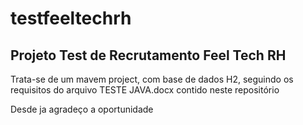 # testfeeltechrh

## Projeto Test de Recrutamento Feel Tech RH

Trata-se de um mavem project, com base de dados H2, seguindo os requisitos do arquivo TESTE JAVA.docx contido neste repositório

Desde ja agradeço a oportunidade
